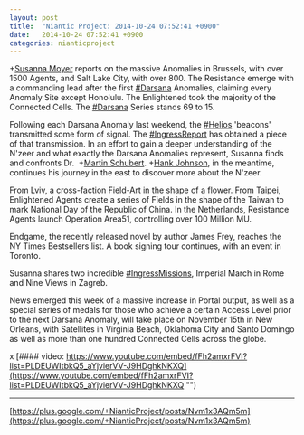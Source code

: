 ```yaml
---
layout: post
title:  "Niantic Project: 2014-10-24 07:52:41 +0900"
date:   2014-10-24 07:52:41 +0900
categories: nianticproject
---
```

+[Susanna Moyer](https://plus.google.com/101560858827970533247 "") reports on the massive Anomalies in Brussels, with over 1500 Agents, and Salt Lake City, with over 800. The Resistance emerge with a commanding lead after the first [#Darsana](https://plus.google.com/s/%23Darsana "") Anomalies, claiming every Anomaly Site except Honolulu. The Enlightened took the majority of the Connected Cells. The [#Darsana](https://plus.google.com/s/%23Darsana "") Series stands 69 to 15.

Following each Darsana Anomaly last weekend, the [#Helios](https://plus.google.com/s/%23Helios "") 'beacons' transmitted some form of signal. The [#IngressReport](https://plus.google.com/s/%23IngressReport "") has obtained a piece of that transmission. In an effort to gain a deeper understanding of the N'zeer and what exactly the Darsana Anomalies represent, Susanna finds and confronts Dr.  +[Martin Schubert](https://plus.google.com/100425314717666507497 ""). +[Hank Johnson](https://plus.google.com/117792105926525258257 ""), in the meantime, continues his journey in the east to discover more about the N'zeer.

From Lviv, a cross-faction Field-Art in the shape of a flower. From Taipei, Enlightened Agents create a series of Fields in the shape of the Taiwan to mark National Day of the Republic of China. In the Netherlands, Resistance Agents launch Operation Area51, controlling over 100 Million MU.

Endgame, the recently released novel by author James Frey, reaches the NY Times Bestsellers list. A book signing tour continues, with an event in Toronto.

Susanna shares two incredible [#IngressMissions](https://plus.google.com/s/%23IngressMissions ""), Imperial March in Rome and Nine Views in Zagreb.

News emerged this week of a massive increase in Portal output, as well as a special series of medals for those who achieve a certain Access Level prior to the next Darsana Anomaly, will take place on November 15th in New Orleans, with Satellites in Virginia Beach, Oklahoma City and Santo Domingo as well as more than one hundred Connected Cells across the globe.

x
[#### video: https://www.youtube.com/embed/fFh2amxrFVI?list=PLDEUWItbkQ5_aYjvierVV-J9HDghkNKXQ](https://www.youtube.com/embed/fFh2amxrFVI?list=PLDEUWItbkQ5_aYjvierVV-J9HDghkNKXQ "")
- - -
[https://plus.google.com/+NianticProject/posts/Nvm1x3AQm5m](https://plus.google.com/+NianticProject/posts/Nvm1x3AQm5m)
